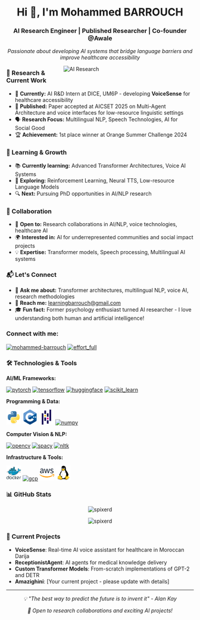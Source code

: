 <h1 align="center">Hi 👋, I'm Mohammed BARROUCH</h1>
<h3 align="center">AI Research Engineer | Published Researcher | Co-founder @Awale</h3>

<p align="center">
  <em>Passionate about developing AI systems that bridge language barriers and improve healthcare accessibility</em>
</p>

<img align="right" alt="AI Research" width="350" src="https://cdn.dribbble.com/users/1162077/screenshots/3848914/programmer.gif">

### 🔬 Research & Current Work
- 🧠 **Currently:** AI R&D Intern at DICE, UM6P - developing **VoiceSense** for healthcare accessibility
- 📄 **Published:** Paper accepted at AICSET 2025 on  Multi-Agent Architecture and voice interfaces for low-resource linguistic settings
- 🗣️ **Research Focus:** Multilingual NLP, Speech Technologies, AI for Social Good
- 🏆 **Achievement:** 1st place winner at Orange Summer Challenge 2024

### 🌱 Learning & Growth
- 📚 **Currently learning:** Advanced Transformer Architectures, Voice AI Systems
- 🎯 **Exploring:** Reinforcement Learning, Neural TTS, Low-resource Language Models
- 🔍 **Next:** Pursuing PhD opportunities in AI/NLP research

### 🤝 Collaboration
- 👥 **Open to:** Research collaborations in AI/NLP, voice technologies, healthcare AI
- 🌍 **Interested in:** AI for underrepresented communities and social impact projects
- 💡 **Expertise:** Transformer models, Speech processing, Multilingual AI systems

### 📬 Let's Connect
- 💬 **Ask me about:** Transformer architectures, multilingual NLP, voice AI, research methodologies
- 📧 **Reach me:** learningbarrouch@gmail.com
- 🎓 **Fun fact:** Former psychology enthusiast turned AI researcher - I love understanding both human and artificial intelligence!

<h3 align="left">Connect with me:</h3>
<p align="left">
<a href="https://linkedin.com/in/mohammed-barrouch" target="blank"><img align="center" src="https://raw.githubusercontent.com/rahuldkjain/github-profile-readme-generator/master/src/images/icons/Social/linked-in-alt.svg" alt="mohammed-barrouch" height="30" width="40" /></a>
<a href="https://discord.gg/effort_full" target="blank"><img align="center" src="https://raw.githubusercontent.com/rahuldkjain/github-profile-readme-generator/master/src/images/icons/Social/discord.svg" alt="effort_full" height="30" width="40" /></a>
</p>

### 🛠️ Technologies & Tools

**AI/ML Frameworks:**
<p align="left">
<a href="https://pytorch.org/" target="_blank" rel="noreferrer"><img src="https://www.vectorlogo.zone/logos/pytorch/pytorch-icon.svg" alt="pytorch" width="40" height="40"/></a>
<a href="https://www.tensorflow.org" target="_blank" rel="noreferrer"><img src="https://www.vectorlogo.zone/logos/tensorflow/tensorflow-icon.svg" alt="tensorflow" width="40" height="40"/></a>
<a href="https://huggingface.co/" target="_blank" rel="noreferrer"><img src="https://huggingface.co/front/assets/huggingface_logo-noborder.svg" alt="huggingface" width="40" height="40"/></a>
<a href="https://scikit-learn.org/" target="_blank" rel="noreferrer"><img src="https://upload.wikimedia.org/wikipedia/commons/0/05/Scikit_learn_logo_small.svg" alt="scikit_learn" width="40" height="40"/></a>
</p>

**Programming & Data:**
<p align="left">
<a href="https://www.python.org" target="_blank" rel="noreferrer"><img src="https://raw.githubusercontent.com/devicons/devicon/master/icons/python/python-original.svg" alt="python" width="40" height="40"/></a>
<a href="https://www.w3schools.com/cpp/" target="_blank" rel="noreferrer"><img src="https://raw.githubusercontent.com/devicons/devicon/master/icons/cplusplus/cplusplus-original.svg" alt="cplusplus" width="40" height="40"/></a>
<a href="https://pandas.pydata.org/" target="_blank" rel="noreferrer"><img src="https://raw.githubusercontent.com/devicons/devicon/2ae2a900d2f041da66e950e4d48052658d850630/icons/pandas/pandas-original.svg" alt="pandas" width="40" height="40"/></a>
<a href="https://numpy.org/" target="_blank" rel="noreferrer"><img src="https://numpy.org/images/logo.svg" alt="numpy" width="40" height="40"/></a>
</p>

**Computer Vision & NLP:**
<p align="left">
<a href="https://opencv.org/" target="_blank" rel="noreferrer"><img src="https://www.vectorlogo.zone/logos/opencv/opencv-icon.svg" alt="opencv" width="40" height="40"/></a>
<a href="https://spacy.io/" target="_blank" rel="noreferrer"><img src="https://upload.wikimedia.org/wikipedia/commons/8/88/SpaCy_logo.svg" alt="spacy" width="40" height="40"/></a>
<a href="https://www.nltk.org/" target="_blank" rel="noreferrer"><img src="https://miro.medium.com/v2/resize:fit:592/1*YM2HXc7f4v02pZBEO8h-qw.png" alt="nltk" width="40" height="40"/></a>
</p>

**Infrastructure & Tools:**
<p align="left">
<a href="https://www.docker.com/" target="_blank" rel="noreferrer"><img src="https://raw.githubusercontent.com/devicons/devicon/master/icons/docker/docker-original-wordmark.svg" alt="docker" width="40" height="40"/></a>
<a href="https://cloud.google.com" target="_blank" rel="noreferrer"><img src="https://www.vectorlogo.zone/logos/google_cloud/google_cloud-icon.svg" alt="gcp" width="40" height="40"/></a>
<a href="https://aws.amazon.com" target="_blank" rel="noreferrer"><img src="https://raw.githubusercontent.com/devicons/devicon/master/icons/amazonwebservices/amazonwebservices-original-wordmark.svg" alt="aws" width="40" height="40"/></a>
<a href="https://www.linux.org/" target="_blank" rel="noreferrer"><img src="https://raw.githubusercontent.com/devicons/devicon/master/icons/linux/linux-original.svg" alt="linux" width="40" height="40"/></a>
</p>

### 📊 GitHub Stats
<p align="center">
<img src="https://github-readme-stats.vercel.app/api/top-langs?username=spixerd&show_icons=true&locale=en&layout=compact&theme=tokyonight" alt="spixerd" />
</p>

<p align="center">
<img src="https://github-readme-stats.vercel.app/api?username=spixerd&show_icons=true&theme=tokyonight" alt="spixerd" />
</p>

### 🎯 Current Projects
- **VoiceSense**: Real-time AI voice assistant for healthcare in Moroccan Darija
- **ReceptionistAgent**: AI agents for medical knowledge delivery
- **Custom Transformer Models**: From-scratch implementations of GPT-2 and DETR
- **Amazighini**: [Your current project - please update with details]

---
<p align="center">
<em>💡 "The best way to predict the future is to invent it" - Alan Kay</em>
</p>

<p align="center">
<em>🌟 Open to research collaborations and exciting AI projects!</em>
</p>
